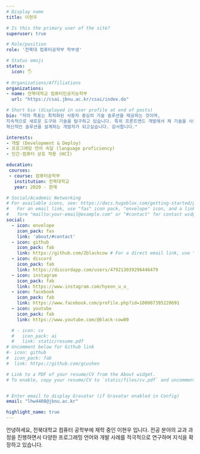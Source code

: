 ```yaml
---
# Display name
title: 이현우

# Is this the primary user of the site?
superuser: true

# Role/position
role: '전북대 컴퓨터공학부 학부생'

# Status emoji
status:
  icon: 🖐️
 
# Organizations/Affiliations
organizations:
- name: 전북대학교 컴퓨터인공지능학부
  url: "https://csai.jbnu.ac.kr/csai/index.do"

# Short bio (displayed in user profile at end of posts)
bio: "저의 목표는 최적화된 사용자 중심의 기술 솔루션을 제공하는 것이며, 
지속적으로 새로운 도구와 기술을 탐구하고 있습니다. 특히 프론트엔드 개발에서 제 기술을 사용하여 
혁신적인 솔루션을 설계하는 개발자가 되고싶습니다. 감사합니다."

interests:
- 개발 (Development & Deploy)
- 프로그래밍 언어 숙달 (language proficiency)
- 인간-컴퓨터 상호 작용 (HCI)

education:
 courses:
 - course: 컴퓨터공학부
   institution: 전북대학교
   year: 2020 - 현재

# Social/Academic Networking
# For available icons, see: https://docs.hugoblox.com/getting-started/page-builder/#icons
#   For an email link, use "fas" icon pack, "envelope" icon, and a link in the
#   form "mailto:your-email@example.com" or "#contact" for contact widget.
social:
  - icon: envelope
    icon_pack: fas
    link: 'about/#contact'
  - icon: github
    icon_pack: fab
    link: https://github.com/2blackcow # For a direct email link, use "mailto:test@example.org".
  - icon: discord
    icon_pack: fab
    link: https://discordapp.com/users/479213039296446479
  - icon: instagram
    icon_pack: fab
    link: https://www.instagram.com/hyeon_u_u_
  - icon: facebook
    icon_pack: fab
    link: https://www.facebook.com/profile.php?id=100007395220691
  - icon: youtube
    icon_pack: fab
    link: https://www.youtube.com/@black-cow00

  # - icon: cv
  #   icon_pack: ai
  #   link: static/resume.pdf
# Uncomment below for Github link
#- icon: github
#  icon_pack: fab
#  link: https://github.com/gcushen

# Link to a PDF of your resume/CV from the About widget.
# To enable, copy your resume/CV to `static/files/cv.pdf` and uncomment the lines below.


# Enter email to display Gravatar (if Gravatar enabled in Config)
email: "lhw4408@jbnu.ac.kr"

highlight_name: true
---
```


안녕하세요, 전북대학교 컴퓨터 공학부에 재학 중인 이현우 입니다.
전공 분야의 교과 과정을 진행하면서 다양한 프로그래밍 언어와 
개발 사례를 적극적으로 연구하며 지식을 확장하고 있습니다. 
